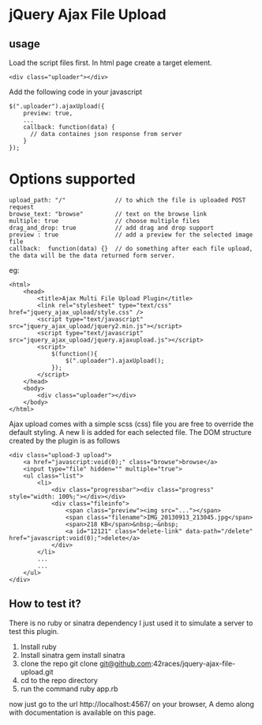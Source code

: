 # jQuery Ajax File Upload

## usage


Load the script files first. In html page create a target element.

    <div class="uploader"></div>

Add the following code in your javascript

    $(".uploader").ajaxUpload({
        preview: true,
        ...
        callback: function(data) {
          // data containes json response from server
        }
    });

# Options supported

    upload_path: "/"              // to which the file is uploaded POST request
    browse_text: "browse"         // text on the browse link
    multiple: true                // choose multiple files
    drag_and_drop: true           // add drag and drop support
    preview : true                // add a preview for the selected image file
    callback:  function(data) {}  // do something after each file upload, the data will be the data returned form server.

eg:

    <html>
        <head>
            <title>Ajax Multi File Upload Plugin</title>
            <link rel="stylesheet" type="text/css" href="jquery_ajax_upload/style.css" />
            <script type="text/javascript" src="jquery_ajax_upload/jquery2.min.js"></script>
            <script type="text/javascript" src="jquery_ajax_upload/jquery.ajaxupload.js"></script>
            <script>
                $(function(){
                    $(".uploader").ajaxUpload();
                });
            </script>
        </head>
        <body>
            <div class="uploader"></div>
        </body>
    </html>

Ajax upload comes with a simple scss (css) file you are free to override the default styling.
A new li is added for each selected file. The DOM structure created by the plugin is as follows

    <div class="upload-3 upload">
        <a href="javascript:void(0);" class="browse">browse</a>
        <input type="file" hidden="" multiple="true">
        <ul class="list">
            <li>
                <div class="progressbar"><div class="progress" style="width: 100%;"></div></div>
                <div class="fileinfo">
                    <span class="preview"><img src="..."></span>
                    <span class="filename">IMG_20130913_213045.jpg</span>
                    <span>218 KB</span>&nbsp;—&nbsp;
                    <a id="12121" class="delete-link" data-path="/delete" href="javascript:void(0);">delete</a>
                </div>
            </li>
            ...
            ...
        </ul>
    </div>

## How to test it?

There is no ruby or sinatra dependency I just used it to simulate a server to test this plugin.

1. Install ruby
2. Install sinatra
    gem install sinatra
3. clone the repo
    git clone git@github.com:42races/jquery-ajax-file-upload.git
4. cd to the repo directory
5. run the command
     ruby app.rb

now just go to the url http://localhost:4567/ on your browser, A demo along with documentation is available on this page.
